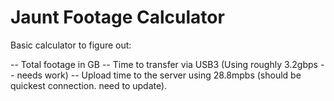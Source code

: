 # Jaunt Footage Calculator

Basic calculator to figure out:

-- Total footage in GB
-- Time to transfer via USB3 (Using roughly 3.2gbps -- needs work)
-- Upload time to the server using 28.8mpbs (should be quickest connection. need to update).
